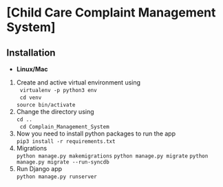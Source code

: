 # [Child Care Complaint Management System]

## Installation
- **Linux/Mac**
1. Create and active virtual environment using  <br>
` virtualenv -p python3 env` <br>
` cd venv` <br>
`source bin/activate` <br>
2. Change the directory using <br>
`cd ..` <br>
` cd Complain_Management_System`<br>
3. Now you need to install python packages to run the app <br>
`pip3 install -r requirements.txt`
4. Migrations <br>
`python manage.py makemigrations`
`python manage.py migrate`
`python manage.py migrate --run-syncdb`
5. Run Django app <br>
`python manage.py runserver`
